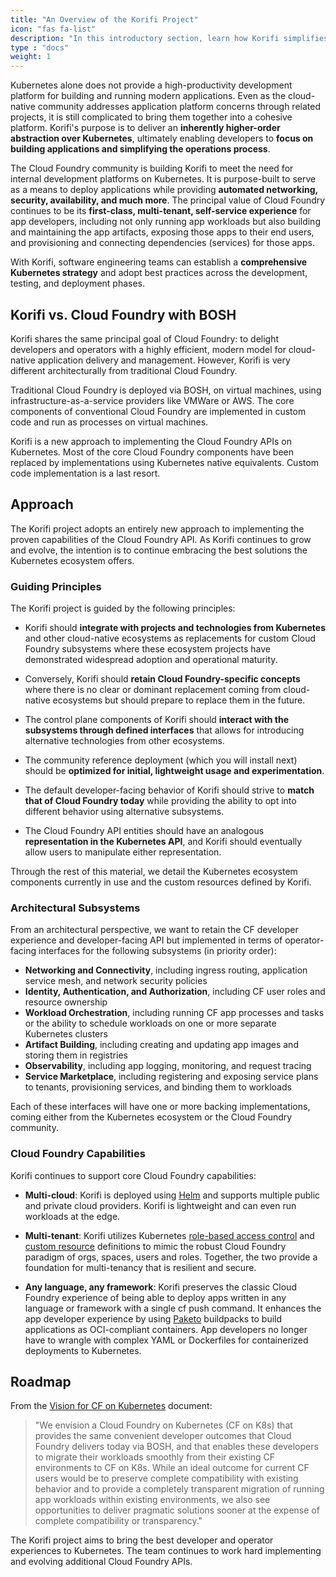 ```yaml
---
title: "An Overview of the Korifi Project"
icon: "fas fa-list" 
description: "In this introductory section, learn how Korifi simplifies the deployment and management of applications on Kubernetes."
type : "docs"
weight: 1
---
```


Kubernetes alone does not provide a high-productivity development platform for building and running modern applications. Even as the cloud-native community addresses application platform concerns through related projects, it is still complicated to bring them together into a cohesive platform. Korifi's purpose is to deliver an **inherently higher-order abstraction over Kubernetes**, ultimately enabling developers to **focus on building applications and simplifying the operations process**.

The Cloud Foundry community is building Korifi to meet the need for internal development platforms on Kubernetes. It is purpose-built to serve as a means to deploy applications while providing **automated networking, security, availability, and much more**. The principal value of Cloud Foundry continues to be its **first-class, multi-tenant, self-service experience** for app developers, including not only running app workloads but also building and maintaining the app artifacts, exposing those apps to their end users, and provisioning and connecting dependencies (services) for those apps.

With Korifi, software engineering teams can establish a **comprehensive Kubernetes strategy** and adopt best practices across the development, testing, and deployment phases.

## Korifi vs. Cloud Foundry with BOSH

Korifi shares the same principal goal of Cloud Foundry: to delight developers and operators with a highly efficient, modern model for cloud-native application delivery and management. However, Korifi is very different architecturally from traditional Cloud Foundry.

Traditional Cloud Foundry is deployed via BOSH, on virtual machines, using infrastructure-as-a-service providers like VMWare or AWS. The core components of conventional Cloud Foundry are implemented in custom code and run as processes on virtual machines.

Korifi is a new approach to implementing the Cloud Foundry APIs on Kubernetes. Most of the core Cloud Foundry components have been replaced by implementations using Kubernetes native equivalents. Custom code implementation is a last resort.


## Approach

The Korifi project adopts an entirely new approach to implementing the proven capabilities of the Cloud Foundry API. As Korifi continues to grow and evolve, the intention is to continue embracing the best solutions the Kubernetes ecosystem offers. 

### Guiding Principles

The Korifi project is guided by the following principles: 

- Korifi should **integrate with projects and technologies from Kubernetes** and other cloud-native ecosystems as replacements for custom Cloud Foundry subsystems where these ecosystem projects have demonstrated widespread adoption and operational maturity. 

- Conversely, Korifi should **retain Cloud Foundry-specific concepts** where there is no clear or dominant replacement coming from cloud-native ecosystems but should prepare to replace them in the future. 

- The control plane components of Korifi should **interact with the subsystems through defined interfaces** that allows for introducing alternative technologies from other ecosystems.

- The community reference deployment (which you will install next) should be **optimized for initial, lightweight usage and experimentation**. 

- The default developer-facing behavior of Korifi should strive to **match that of Cloud Foundry today** while providing the ability to opt into different behavior using alternative subsystems.

- The Cloud Foundry API entities should have an analogous **representation in the Kubernetes API**, and Korifi should eventually allow users to manipulate either representation.

Through the rest of this material, we detail the Kubernetes ecosystem components currently in use and the custom resources defined by Korifi.

### Architectural Subsystems

From an architectural perspective, we want to retain the CF developer experience and developer-facing API but implemented in terms of operator-facing interfaces for the following subsystems (in priority order):

- **Networking and Connectivity**, including ingress routing, application service mesh, and network security policies
- **Identity, Authentication, and Authorization**, including CF user roles and resource ownership
- **Workload Orchestration**, including running CF app processes and tasks or the ability to schedule workloads on one or more separate Kubernetes clusters
- **Artifact Building**, including creating and updating app images and storing them in registries
- **Observability**, including app logging, monitoring, and request tracing
- **Service Marketplace**, including registering and exposing service plans to tenants, provisioning services, and binding them to workloads

Each of these interfaces will have one or more backing implementations, coming either from the Kubernetes ecosystem or the Cloud Foundry community.

### Cloud Foundry Capabilities

Korifi continues to support core Cloud Foundry capabilities:

- **Multi-cloud**: Korifi is deployed using [Helm](https://helm.sh) and supports multiple public and private cloud providers. Korifi is lightweight and can even run workloads at the edge.

- **Multi-tenant**:  Korifi utilizes Kubernetes [role-based access control](https://kubernetes.io/docs/reference/access-authn-authz/rbac/) and [custom resource](https://kubernetes.io/docs/concepts/extend-kubernetes/api-extension/custom-resources/) definitions to mimic the robust Cloud Foundry paradigm of orgs, spaces, users and roles. Together, the two provide a foundation for multi-tenancy that is resilient and secure.

- **Any language, any framework**: Korifi preserves the classic Cloud Foundry experience of being able to deploy apps written in any language or framework with a single cf push command. It enhances the app developer experience by using [Paketo](https://paketo.io) buildpacks to build applications as OCI-compliant containers. App developers no longer have to wrangle with complex YAML or Dockerfiles for containerized deployments to Kubernetes.


## Roadmap

From the [Vision for CF on Kubernetes](https://docs.google.com/document/d/1rG814raI5UfGUsF_Ycrr8hKQMo1RH9TRMxuvkgHSdLg/edit) document:

> "We envision a Cloud Foundry on Kubernetes (CF on K8s) that provides the same convenient developer outcomes that Cloud Foundry delivers today via BOSH, and that enables these developers to migrate their workloads smoothly from their existing CF environments to CF on K8s. While an ideal outcome for current CF users would be to preserve complete compatibility with existing behavior and to provide a completely transparent migration of running app workloads within existing environments, we also see opportunities to deliver pragmatic solutions sooner at the expense of complete compatibility or transparency."

The Korifi project aims to bring the best developer and operator experiences to Kubernetes. The team continues to work hard implementing and evolving additional Cloud Foundry APIs.
